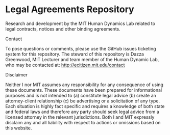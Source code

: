 Legal Agreements Repository
===============

Research and development by the MIT Human Dynamics Lab related to legal contracts, notices and other binding agreements.  

Contact

To pose questions or comments, please use the GitHub issues ticketing system for this repository.  The steward of this repository is Dazza Greenwood, MIT Lecturer and team member of the Human Dynamic Lab, who may be contacted at: http://ecitizen.mit.edu/contact 

Disclaimer

Neither I nor MIT assumes any responsibility for any consequence of using these documents. These documents have been prepared for informational purposes and is not intended to (a) constitute legal advice (b) create an attorney-client relationship (c) be advertising or a solicitation of any type. Each situation is highly fact specific and requires a knowledge of both state and federal laws and therefore any party should seek legal advice from a licensed attorney in the relevant jurisdictions. Both I and MIT expressly disclaim any and all liability with respect to actions or omissions based on this website.
